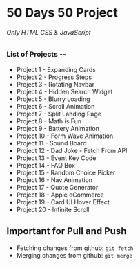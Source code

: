 # 50 Days 50 Project
 
###### Only HTML CSS & JavaScript

### List of Projects --

* Project 1 - Expanding Cards
* Project 2 - Progress Steps
* Project 3 - Rotating Navbar
* Project 4 - Hidden Search Widget
* Project 5 - Blurry Loading
* Project 6 - Scroll Animation
* Project 7 - Split Landing Page
* Project 8 - Math is Fun
* Project 9 - Battery Animation
* Project 10 - Form Wave Animation
* Project 11 - Sound Board
* Project 12 - Dad Joke - Fetch From API
* Project 13 - Event Key Code
* Project 14 - FAQ Box
* Project 15 - Random Choice Picker
* Project 16 - Nav Animation
* Project 17 - Quote Generator
* Project 18 - Apple eCommerce
* Project 19 - Card UI Hover Effect
* Project 20 - Infinite Scroll



## Important for Pull and Push
* Fetching changes from github: `git fetch`
* Merging changes from github: `git merge`
